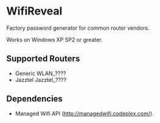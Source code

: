WifiReveal
==========

Factory password generator for common router vendors.

Works on Windows XP SP2 or greater.

Supported Routers
---------

- Generic WLAN_????
- Jazztel Jazztel_????

Dependencies
---------

- Managed Wifi API (http://managedwifi.codeplex.com/).
